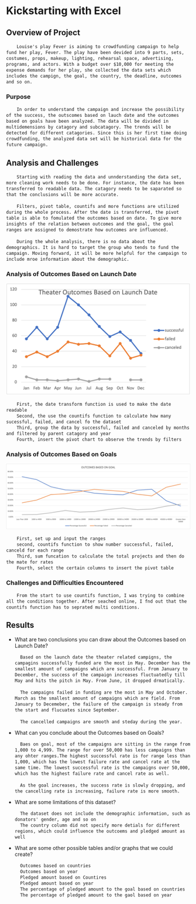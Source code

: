 # Kickstarting with Excel

## Overview of Project

        Louise's play Fever is aiming to crowdfunding campaign to help fund her play, Fever. The play have been devided into 9 parts, sets, costumes, props, makeup, lighting, rehearsal space, advertising, programs, and actors. With a budget over $10,000 for meeting the expense demands for her play, she collected the data sets which includes the campign, the goal, the country, the deadline, outcomes and so on.

### Purpose

        In order to understand the campaign and increase the possibility of the success, the outscomes based on lauch date and the outcomes based on goals have been analyzed. The data will be divided in multidemensions by catagory and subcatagory. The trends will be detected for different catagories. Since this is her first time doing crowdfunding, the analyzed data set will be historical data for the future campaign.

## Analysis and Challenges

        Starting with reading the data and unnderstanding the data set, more cleaning work needs to be done. For instance, the date has been transferred to readable data. The catagory needs to be saparated so that the conclusions will be more accurate.

        Filters, pivot table, countifs and more functions are utilized during the whole process. After the date is transferred, the pivot table is able to fomulated the outcomes based on date. To give more insights of the relation between outcomes and the goal, the goal ranges are assigned to demostrate how outcomes are influenced.

        During the whole analysis, there is no data about the demographics. It is hard to target the group who tends to fund the campaign. Moving forward, it will be more helpful for the campaign to include mroe information about the demographic.

### Analysis of Outcomes Based on Launch Date
       
![alt text](https://github.com/Herbert-0820/kickstarter-analysis/blob/main/Theater%20Outcomes%20by%20Launch%20Date.png)
       
        First, the date transform function is used to make the date readable
        Second, the use the countifs function to calculate how many sucessful, failed, and cancel fo the dataset
        Third, group the data by successful, failed and canceled by months and filtered by parent catagory and year
        Fourth, insert the pivot chart to observe the trends by filters


### Analysis of Outcomes Based on Goals

![alt text](https://github.com/Herbert-0820/kickstarter-analysis/blob/main/Outcomes%20Baes%20on%20Goal.png)

        First, set up and input the ranges
        second, countifs function to show number successful, failed, canceld for each range
        Third, sum funcation to calculate the total projects and then do the mate for rates
        Fourth, select the certain columns to insert the pivot table 

### Challenges and Difficulties Encountered

        From the start to use countifs function, I was trying to combine all the conditions together. After seached online, I fnd out that the countifs function has to seprated multi conditions.

## Results

- What are two conclusions you can draw about the Outcomes based on Launch Date?
       
        Based on the launch date the theater related campigns, the campagins successfully funded are the most in May. December has the smallest amount of campaigns which are successful. From January to December, the success of the campaign increases fluctuatedly till May and hits the pitch in May. From June, it dropped drmatically.

        The campaigns failed in funding are the most in May and October. March as the smallest amount of campaigns which are field. From January to Decemeber, the failure of the campaign is steady from the start and flucuates since September.

        The cancelled campaigns are smooth and steday during the year.

- What can you conclude about the Outcomes based on Goals?

        Baes on goal, most of the campaigns are sitting in the range from 1,000 to 4,999. The range for over 50,000 has less campaigns than any ohter ranges.The highest successful rate is for range less than 1,000, which has the lowest failure rate and cancel rate at the same time. The lowest successful rate is the campaigns over 50,000, which has the highest failure rate and cancel rate as well.

        As the goal increases, the success rate is slowly dropping, and the cancelling rate is increasing, failure rate is more smooth.

- What are some limitations of this dataset?

        The dataset does not include the demographic information, such as donators' gender, age and so on
        The country column did not specify more detials for different regions, which could influence the outcoems and pledged amount as well


- What are some other possible tables and/or graphs that we could create?
       
        Outcomes based on countries
        Outcomes based on year
        Pledged amount based on Countires
        Pledged amount based on year
        The percentage of pledged amount to the goal based on countries
        The percentage of pledged amount to the gaol based on year
